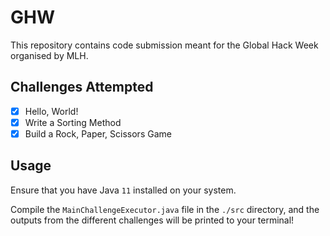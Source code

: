 # GHW

This repository contains code submission meant for the Global Hack Week organised by MLH.

## Challenges Attempted

- [x] Hello, World!
- [x] Write a Sorting Method
- [x] Build a Rock, Paper, Scissors Game

## Usage

Ensure that you have Java `11` installed on your system.

Compile the `MainChallengeExecutor.java` file in the `./src` directory, and the outputs
from the different challenges will be printed to your terminal!
